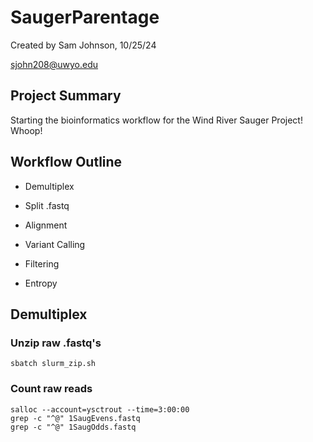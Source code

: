 # SaugerParentage
Created by Sam Johnson, 10/25/24

sjohn208@uwyo.edu

## Project Summary

Starting the bioinformatics workflow for the Wind River Sauger Project! Whoop!

## Workflow Outline

* Demultiplex

* Split .fastq

* Alignment

* Variant Calling

* Filtering

* Entropy

## Demultiplex

### Unzip raw .fastq's

```{bash}
sbatch slurm_zip.sh
```

### Count raw reads

```{bash}
salloc --account=ysctrout --time=3:00:00
grep -c "^@" 1SaugEvens.fastq
grep -c "^@" 1SaugOdds.fastq
```

